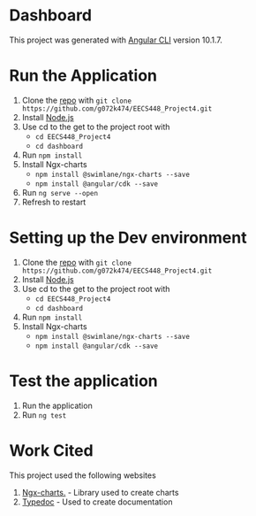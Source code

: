 # Dashboard

This project was generated with [Angular CLI](https://github.com/angular/angular-cli) version 10.1.7.

# Run the Application
1. Clone the [repo](https://github.com/g072k474/EECS448_Project4) with `git clone https://github.com/g072k474/EECS448_Project4.git`
2. Install [Node.js](https://nodejs.org/en/)
3. Use cd to the get to the project root with 
    * `cd EECS448_Project4` 
    * `cd dashboard`
4. Run `npm install`
5. Install Ngx-charts
    * `npm install @swimlane/ngx-charts --save`
    * `npm install @angular/cdk --save`
6. Run `ng serve --open`
7. Refresh to restart

# Setting up the Dev environment
1. Clone the [repo](https://github.com/g072k474/EECS448_Project4) with `git clone https://github.com/g072k474/EECS448_Project4.git`
2. Install [Node.js](https://nodejs.org/en/)
3. Use cd to the get to the project root with 
    * `cd EECS448_Project4` 
    * `cd dashboard`
4. Run `npm install`
5. Install Ngx-charts
    * `npm install @swimlane/ngx-charts --save`
    * `npm install @angular/cdk --save`

# Test the application
1. Run the application
2. Run `ng test`

# Work Cited
This project used the following websites
1. [Ngx-charts.](https://swimlane.github.io/ngx-charts/#/ngx-charts/advanced-pie-chart) - Library used to create charts 
2. [Typedoc](http://typedoc.org/api/) - Used to create documentation

